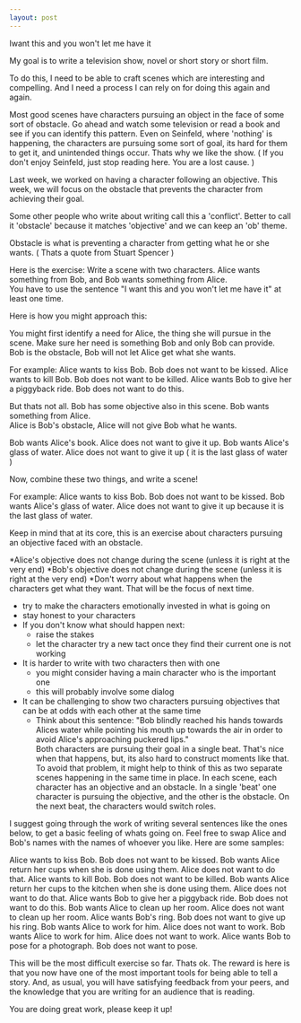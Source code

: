 ```yaml
---
layout: post
---
```

Iwant this and you won't let me have it


My goal is to write a television show, novel or short story or short film.

To do this, I need to be able to craft scenes which are interesting and compelling.  And I need a process I can rely on for doing this again and again.

Most good scenes have characters pursuing an object in the face of some sort of obstacle.  Go ahead and watch some television or read a book and see if you can identify this pattern.  Even on Seinfeld, where 'nothing' is happening, the characters are pursuing some sort of goal, its hard for them to get it, and unintended things occur.  Thats why we like the show. ( If you don't enjoy Seinfeld, just stop reading here.  You are a lost cause. )
 
Last week, we worked on having a character following an objective.    This week, we will focus on the obstacle that prevents the character from achieving their goal.  

Some other people who write about writing call this a 'conflict'. Better to call it 'obstacle' because it matches 'objective' and we can keep an 'ob' theme.  

Obstacle is what is preventing a character from getting what he or she wants.  ( Thats a quote from Stuart Spencer )


Here is the exercise:
Write a scene with two characters. Alice wants something from Bob, and Bob wants something from Alice.  
You have to use the sentence "I want this and you won't let me have it" at least one time.

Here is how you might approach this:

You might first identify a need for Alice, the thing she will pursue in the scene.  Make sure her need is something Bob and only Bob can provide.  Bob is the obstacle, Bob will not let Alice get what she wants.

For example:
Alice wants to kiss Bob.  Bob does not want to be kissed.
Alice wants to kill Bob.  Bob does not want to be killed.
Alice wants Bob to give her a piggyback ride.  Bob does not want to do this.

But thats not all.  Bob has some objective also in this scene.  Bob wants something from Alice.  
Alice is Bob's obstacle, Alice will not give Bob what he wants.

Bob wants Alice's book.  Alice does not want to give it up.
Bob wants Alice's glass of water.  Alice does not want to give it up ( it is the last glass of water )

Now, combine these two things, and write a scene!

For example:
Alice wants to kiss Bob.  Bob does not want to be kissed.  Bob wants Alice's glass of water.  Alice does not want to give it up because it is the last glass of water.

Keep in mind that at its core, this is an exercise about characters pursuing an objective faced with an obstacle.

*Alice's objective does not change during the scene   (unless it is right at the very end)
*Bob's objective does not change during the scene  (unless it is right at the very end)
*Don't worry about what happens when the characters get what they want.  That will be the focus of next time.
* try to make the characters emotionally invested in what is going on 
* stay honest to your characters
* If you don't know what should happen next:
   * raise the stakes
   * let the character try a new tact once they find their current one is not working 
* It is harder to write with two characters then with one
   * you might consider having a main character who is the important one
   * this will probably involve some dialog
* It can be challenging to show two characters pursuing objectives that can be at odds with each other at the same time
   *  Think about this sentence: "Bob blindly reached his hands towards Alices water while pointing his mouth up towards the air in order to avoid Alice's approaching puckered lips."  
    Both characters are pursuing their goal in a single beat.  That's nice when that happens, but, its also hard to construct moments like that.  
    To avoid that problem, it might help to think of this as two separate scenes happening in the same time in place.  In each scene, each character has an objective and an obstacle.  In a single 'beat'  one character is pursuing the objective, and the other is the obstacle.  On the next beat, the characters would switch roles.  


I suggest going through the work of writing several sentences like the ones below, to get a basic feeling of whats going on.  Feel free to swap Alice and Bob's names with the names of whoever you like.  Here are some samples:

Alice wants to kiss Bob.  Bob does not want to be kissed.  Bob wants Alice return her cups when she is done using them.  Alice does not want to do that.
Alice wants to kill Bob. Bob does not want to be killed.  Bob wants Alice return her cups to the kitchen when she is done using them.  Alice does not want to do that.
Alice wants Bob to give her a piggyback ride.  Bob does not want to do this.  Bob wants Alice to clean up her room.  Alice does not want to clean up her room.
Alice wants Bob's ring.  Bob does not want to give up his ring.  Bob wants Alice to work for him.   Alice does not want to work.
Bob wants Alice to work for him.  Alice does not want to work.  Alice wants Bob to pose for a photograph.  Bob does not want to pose. 

This will be the most difficult exercise so far.  Thats ok.  The reward is here is that you now have one of the most important tools for being able to tell a story.  And, as usual, you will have satisfying feedback from your peers, and the knowledge that you are writing for an audience that is reading. 

You are doing great work, please keep it up!
